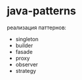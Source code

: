 # java-patterns

реализация паттернов:
- singleton
- builder
- fasade
- proxy
- observer
- strategy
